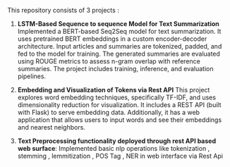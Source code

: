 This repository consists of 3 projects :

1. **LSTM-Based Sequence to sequence Model for Text Summarization** Implemented a BERT-based Seq2Seq model for text summarization. It uses pretrained BERT embeddings in a custom encoder-decoder architecture. Input articles and summaries are tokenized, padded, and fed to the model for training. The generated summaries are evaluated using ROUGE metrics to assess n-gram overlap with reference summaries. The project includes training, inference, and evaluation pipelines.

2. **Embedding and Visualization of Tokens via Rest API** This project explores word embedding techniques, specifically TF-IDF, and uses dimensionality reduction for visualization.  It includes a REST API (built with Flask) to serve embedding data.  Additionally, it has a web application that allows users to input words and see their embeddings and nearest neighbors.

3. **Text Preprocessing functionality deployed through rest API based web surface**: Implemented basic nlp operations like tokenization , stemming , lemmitization , POS Tag , NER in web interface via Rest Api
